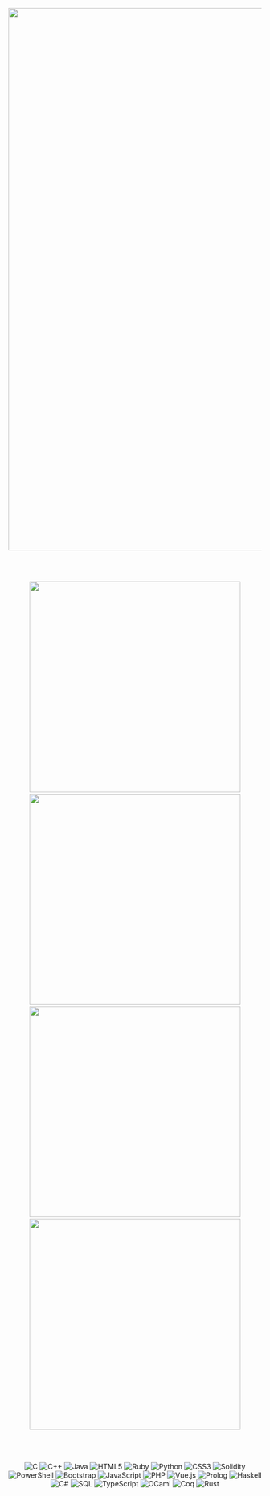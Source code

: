 <p align="center">
  <a href="https://elie.deletang.dev/">
    <img src="https://elie.deletang.dev/tron2.jpg" width="1080">
  </a>
</p>

<br><br/>

<!-- Première ligne de 2 cartes -->
<div align="center">
  <a href="https://github.com/tetelie/station_meteo" style="padding: 20px;">
    <img src="https://github-readme-stats.vercel.app/api/pin/?username=tetelie&repo=station_meteo&theme=tokyonight" width="420">
  </a>
  <a href="https://github.com/tetelie/Jeu-de-la-vie" style="padding: 20px;">
    <img src="https://github-readme-stats.vercel.app/api/pin/?username=tetelie&repo=Jeu-de-la-vie&theme=tokyonight" width="420">
  </a>
</div>

<!-- Deuxième ligne de 3 cartes -->
<div align="center">
  <a href="https://github.com/tetelie/Hashimiste" style="padding: 20px;">
    <img src="https://github-readme-stats.vercel.app/api/pin/?username=tetelie&repo=Hashimiste&theme=tokyonight" width="420">
  </a>
  <a href="https://github.com/tetelie/Rust" style="padding: 20px;">
    <img src="https://github-readme-stats.vercel.app/api/pin/?username=tetelie&repo=RUST&theme=tokyonight" width="420">
  </a>
</div>

<br><br/>


<p align="center">
  <!-- C -->
  <img src="https://img.shields.io/badge/C-00599C?style=for-the-badge&logo=c&logoColor=white" alt="C">
  <!-- C++ -->
  <img src="https://img.shields.io/badge/C++-00599C?style=for-the-badge&logo=cplusplus&logoColor=white" alt="C++">
  <!-- Java -->
  <img src="https://img.shields.io/badge/Java-007396?style=for-the-badge&logo=java&logoColor=white" alt="Java">
  <!-- HTML -->
  <img src="https://img.shields.io/badge/HTML5-E34F26?style=for-the-badge&logo=html5&logoColor=white" alt="HTML5">
  <!-- Ruby -->
  <img src="https://img.shields.io/badge/Ruby-CC342D?style=for-the-badge&logo=ruby&logoColor=white" alt="Ruby">
  <!-- Python -->
  <img src="https://img.shields.io/badge/Python-3776AB?style=for-the-badge&logo=python&logoColor=white" alt="Python">
  <!-- CSS -->
  <img src="https://img.shields.io/badge/CSS3-1572B6?style=for-the-badge&logo=css3&logoColor=white" alt="CSS3">
  <!-- Solidity -->
  <img src="https://img.shields.io/badge/Solidity-363636?style=for-the-badge&logo=solidity&logoColor=white" alt="Solidity">
  <!-- PowerShell -->
  <img src="https://img.shields.io/badge/PowerShell-5391FE?style=for-the-badge&logo=powershell&logoColor=white" alt="PowerShell">
  <!-- Bootstrap -->
  <img src="https://img.shields.io/badge/Bootstrap-7952B3?style=for-the-badge&logo=bootstrap&logoColor=white" alt="Bootstrap">
  <!-- JavaScript -->
  <img src="https://img.shields.io/badge/JavaScript-F7DF1E?style=for-the-badge&logo=javascript&logoColor=black" alt="JavaScript">
  <!-- PHP -->
  <img src="https://img.shields.io/badge/PHP-777BB4?style=for-the-badge&logo=php&logoColor=white" alt="PHP">
  <!-- Vue.js -->
  <img src="https://img.shields.io/badge/Vue.js-4FC08D?style=for-the-badge&logo=vue.js&logoColor=white" alt="Vue.js">
  <!-- Prolog -->
  <img src="https://img.shields.io/badge/Prolog-5E81AC?style=for-the-badge" alt="Prolog">
  <!-- Haskell -->
  <img src="https://img.shields.io/badge/Haskell-5D4F85?style=for-the-badge&logo=haskell&logoColor=white" alt="Haskell">
  <!-- C# -->
  <img src="https://img.shields.io/badge/C%23-239120?style=for-the-badge&logo=c-sharp&logoColor=white" alt="C#">
  <!-- SQL -->
  <img src="https://img.shields.io/badge/SQL-CC2927?style=for-the-badge&logo=microsoftsqlserver&logoColor=white" alt="SQL">
  <!-- TypeScript -->
  <img src="https://img.shields.io/badge/TypeScript-007ACC?style=for-the-badge&logo=typescript&logoColor=white" alt="TypeScript">
  <!-- OCaml -->
  <img src="https://img.shields.io/badge/OCaml-EC6813?style=for-the-badge"logoColor="green" alt="OCaml">
  <!-- Coq -->
  <img src="https://img.shields.io/badge/Coq-EF394B?style=for-the-badge&logo=coq&logoColor=white" alt="Coq">
  <!-- Rust -->
  <img src="https://img.shields.io/badge/Rust-000000?style=for-the-badge&logo=rust&logoColor=white" alt="Rust">
</p>


